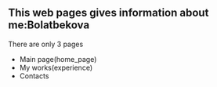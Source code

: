 
## This web pages gives information about me:Bolatbekova
There are only 3 pages

- Main page(home_page)
- My works(experience)
- Contacts